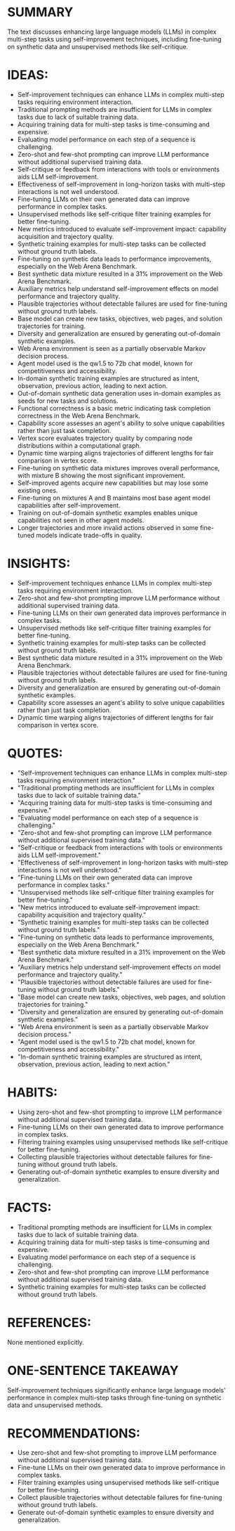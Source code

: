 # SUMMARY
The text discusses enhancing large language models (LLMs) in complex multi-step tasks using self-improvement techniques, including fine-tuning on synthetic data and unsupervised methods like self-critique.

# IDEAS:
- Self-improvement techniques can enhance LLMs in complex multi-step tasks requiring environment interaction.
- Traditional prompting methods are insufficient for LLMs in complex tasks due to lack of suitable training data.
- Acquiring training data for multi-step tasks is time-consuming and expensive.
- Evaluating model performance on each step of a sequence is challenging.
- Zero-shot and few-shot prompting can improve LLM performance without additional supervised training data.
- Self-critique or feedback from interactions with tools or environments aids LLM self-improvement.
- Effectiveness of self-improvement in long-horizon tasks with multi-step interactions is not well understood.
- Fine-tuning LLMs on their own generated data can improve performance in complex tasks.
- Unsupervised methods like self-critique filter training examples for better fine-tuning.
- New metrics introduced to evaluate self-improvement impact: capability acquisition and trajectory quality.
- Synthetic training examples for multi-step tasks can be collected without ground truth labels.
- Fine-tuning on synthetic data leads to performance improvements, especially on the Web Arena Benchmark.
- Best synthetic data mixture resulted in a 31% improvement on the Web Arena Benchmark.
- Auxiliary metrics help understand self-improvement effects on model performance and trajectory quality.
- Plausible trajectories without detectable failures are used for fine-tuning without ground truth labels.
- Base model can create new tasks, objectives, web pages, and solution trajectories for training.
- Diversity and generalization are ensured by generating out-of-domain synthetic examples.
- Web Arena environment is seen as a partially observable Markov decision process.
- Agent model used is the qw1.5 to 72b chat model, known for competitiveness and accessibility.
- In-domain synthetic training examples are structured as intent, observation, previous action, leading to next action.
- Out-of-domain synthetic data generation uses in-domain examples as seeds for new tasks and solutions.
- Functional correctness is a basic metric indicating task completion correctness in the Web Arena Benchmark.
- Capability score assesses an agent's ability to solve unique capabilities rather than just task completion.
- Vertex score evaluates trajectory quality by comparing node distributions within a computational graph.
- Dynamic time warping aligns trajectories of different lengths for fair comparison in vertex score.
- Fine-tuning on synthetic data mixtures improves overall performance, with mixture B showing the most significant improvement.
- Self-improved agents acquire new capabilities but may lose some existing ones.
- Fine-tuning on mixtures A and B maintains most base agent model capabilities after self-improvement.
- Training on out-of-domain synthetic examples enables unique capabilities not seen in other agent models.
- Longer trajectories and more invalid actions observed in some fine-tuned models indicate trade-offs in quality.

# INSIGHTS:
- Self-improvement techniques enhance LLMs in complex multi-step tasks requiring environment interaction.
- Zero-shot and few-shot prompting improve LLM performance without additional supervised training data.
- Fine-tuning LLMs on their own generated data improves performance in complex tasks.
- Unsupervised methods like self-critique filter training examples for better fine-tuning.
- Synthetic training examples for multi-step tasks can be collected without ground truth labels.
- Best synthetic data mixture resulted in a 31% improvement on the Web Arena Benchmark.
- Plausible trajectories without detectable failures are used for fine-tuning without ground truth labels.
- Diversity and generalization are ensured by generating out-of-domain synthetic examples.
- Capability score assesses an agent's ability to solve unique capabilities rather than just task completion.
- Dynamic time warping aligns trajectories of different lengths for fair comparison in vertex score.

# QUOTES:
- "Self-improvement techniques can enhance LLMs in complex multi-step tasks requiring environment interaction."
- "Traditional prompting methods are insufficient for LLMs in complex tasks due to lack of suitable training data."
- "Acquiring training data for multi-step tasks is time-consuming and expensive."
- "Evaluating model performance on each step of a sequence is challenging."
- "Zero-shot and few-shot prompting can improve LLM performance without additional supervised training data."
- "Self-critique or feedback from interactions with tools or environments aids LLM self-improvement."
- "Effectiveness of self-improvement in long-horizon tasks with multi-step interactions is not well understood."
- "Fine-tuning LLMs on their own generated data can improve performance in complex tasks."
- "Unsupervised methods like self-critique filter training examples for better fine-tuning."
- "New metrics introduced to evaluate self-improvement impact: capability acquisition and trajectory quality."
- "Synthetic training examples for multi-step tasks can be collected without ground truth labels."
- "Fine-tuning on synthetic data leads to performance improvements, especially on the Web Arena Benchmark."
- "Best synthetic data mixture resulted in a 31% improvement on the Web Arena Benchmark."
- "Auxiliary metrics help understand self-improvement effects on model performance and trajectory quality."
- "Plausible trajectories without detectable failures are used for fine-tuning without ground truth labels."
- "Base model can create new tasks, objectives, web pages, and solution trajectories for training."
- "Diversity and generalization are ensured by generating out-of-domain synthetic examples."
- "Web Arena environment is seen as a partially observable Markov decision process."
- "Agent model used is the qw1.5 to 72b chat model, known for competitiveness and accessibility."
- "In-domain synthetic training examples are structured as intent, observation, previous action, leading to next action."

# HABITS:
- Using zero-shot and few-shot prompting to improve LLM performance without additional supervised training data.
- Fine-tuning LLMs on their own generated data to improve performance in complex tasks.
- Filtering training examples using unsupervised methods like self-critique for better fine-tuning.
- Collecting plausible trajectories without detectable failures for fine-tuning without ground truth labels.
- Generating out-of-domain synthetic examples to ensure diversity and generalization.

# FACTS:
- Traditional prompting methods are insufficient for LLMs in complex tasks due to lack of suitable training data.
- Acquiring training data for multi-step tasks is time-consuming and expensive.
- Evaluating model performance on each step of a sequence is challenging.
- Zero-shot and few-shot prompting can improve LLM performance without additional supervised training data.
- Synthetic training examples for multi-step tasks can be collected without ground truth labels.

# REFERENCES:
None mentioned explicitly.

# ONE-SENTENCE TAKEAWAY
Self-improvement techniques significantly enhance large language models' performance in complex multi-step tasks through fine-tuning on synthetic data and unsupervised methods.

# RECOMMENDATIONS:
- Use zero-shot and few-shot prompting to improve LLM performance without additional supervised training data.
- Fine-tune LLMs on their own generated data to improve performance in complex tasks.
- Filter training examples using unsupervised methods like self-critique for better fine-tuning.
- Collect plausible trajectories without detectable failures for fine-tuning without ground truth labels.
- Generate out-of-domain synthetic examples to ensure diversity and generalization.